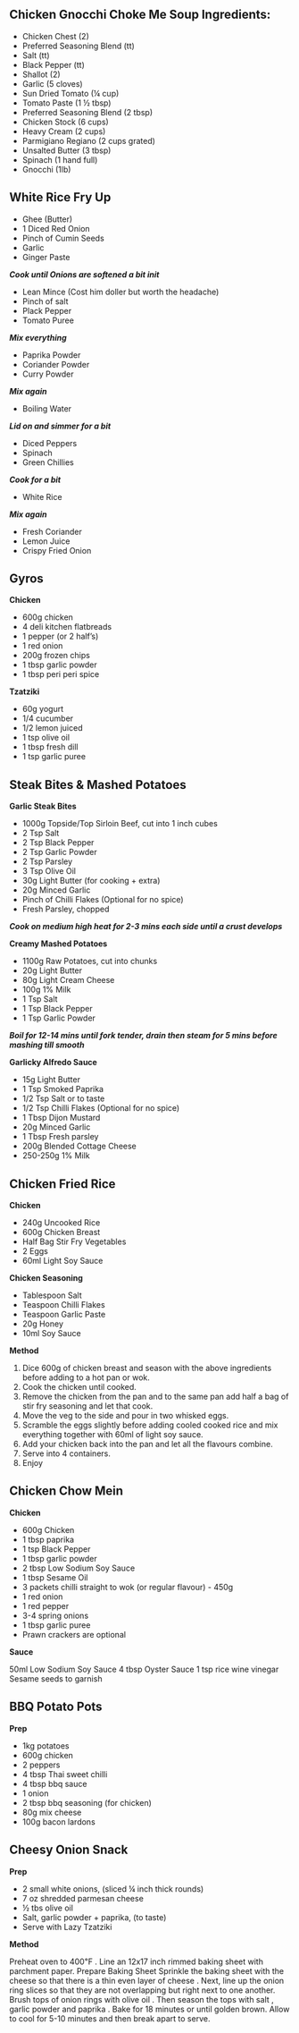 ## Chicken Gnocchi Choke Me Soup Ingredients: 
- Chicken Chest (2) 
- Preferred Seasoning Blend (tt) 
- Salt (tt) 
- Black Pepper (tt) 
- Shallot (2) 
- Garlic (5 cloves) 
- Sun Dried Tomato (¼ cup) 
- Tomato Paste (1 ½ tbsp) 
- Preferred Seasoning Blend (2 tbsp) 
- Chicken Stock (6 cups) 
- Heavy Cream (2 cups) 
- Parmigiano Regiano (2 cups grated) 
- Unsalted Butter (3 tbsp) 
- Spinach (1 hand full) 
- Gnocchi (1lb) 

## White Rice Fry Up

- Ghee (Butter)
- 1 Diced Red Onion
- Pinch of Cumin Seeds
- Garlic 
- Ginger Paste

***Cook until Onions are softened a bit init***

- Lean Mince (Cost him doller but worth the headache)
- Pinch of salt
- Plack Pepper
- Tomato Puree

***Mix everything***

- Paprika Powder
- Coriander Powder
- Curry Powder

***Mix again***

- Boiling Water

***Lid on and simmer for a bit***

- Diced Peppers
- Spinach
- Green Chillies

***Cook for a bit***

- White Rice

***Mix again***

- Fresh Coriander
- Lemon Juice
- Crispy Fried Onion

## Gyros

**Chicken**
- 600g chicken 
- 4 deli kitchen flatbreads 
- 1 pepper (or 2 half’s) 
- 1 red onion 
- 200g frozen chips 
- 1 tbsp garlic powder 
- 1 tbsp peri peri spice 

**Tzatziki** 
- 60g yogurt 
- 1/4 cucumber 
- 1/2 lemon juiced 
- 1 tsp olive oil 
- 1 tbsp fresh dill 
- 1 tsp garlic puree 

## Steak Bites & Mashed Potatoes
**Garlic Steak Bites**
- 1000g Topside/Top Sirloin Beef, cut into 1 inch cubes
- 2 Tsp Salt
- 2 Tsp Black Pepper
- 2 Tsp Garlic Powder
- 2 Tsp Parsley
- 3 Tsp Olive Oil
- 30g Light Butter (for cooking + extra)
- 20g Minced Garlic
- Pinch of Chilli Flakes (Optional for no spice)
- Fresh Parsley, chopped

 ***Cook on medium high heat for 2-3 mins each side until a crust develops***
 
**Creamy Mashed Potatoes**
- 1100g Raw Potatoes, cut into chunks
- 20g Light Butter
- 80g Light Cream Cheese
- 100g 1% Milk
- 1 Tsp Salt
- 1 Tsp Black Pepper
- 1 Tsp Garlic Powder

 ***Boil for 12-14 mins until fork tender, drain then steam for 5 mins before mashing till smooth***

**Garlicky Alfredo Sauce**
- 15g Light Butter
- 1 Tsp Smoked Paprika
- 1/2 Tsp Salt or to taste
- 1/2 Tsp Chilli Flakes (Optional for no spice)
- 1 Tbsp Dijon Mustard
- 20g Minced Garlic
- 1 Tbsp Fresh parsley
- 200g Blended Cottage Cheese
- 250-250g 1% Milk

## Chicken Fried Rice
**Chicken**
- 240g Uncooked Rice
- 600g Chicken Breast 
- Half Bag Stir Fry Vegetables 
- 2 Eggs
- 60ml Light Soy Sauce

**Chicken Seasoning** 
- Tablespoon Salt
- Teaspoon Chilli Flakes 
- Teaspoon Garlic Paste 
- 20g Honey 
- 10ml Soy Sauce

**Method**
1. Dice 600g of chicken breast and season with the above ingredients before adding to a hot pan or wok. 
2. Cook the chicken until cooked. 
3. Remove the chicken from the pan and to the same pan add half a bag of stir fry seasoning and let that cook. 
4. Move the veg to the side and pour in two whisked eggs.
5. Scramble the eggs slightly before adding cooled cooked rice and mix everything together with 60ml of light soy sauce. 
6. Add your chicken back into the pan and let all the flavours combine. 
7. Serve into 4 containers.
8. Enjoy 

## Chicken Chow Mein

**Chicken**
- 600g Chicken
- 1 tbsp paprika 
- 1 tsp Black Pepper 
- 1 tbsp garlic powder 
- 2 tbsp Low Sodium Soy Sauce 
- 1 tbsp Sesame Oil
- 3 packets chilli straight to wok (or regular flavour) - 450g 
- 1 red onion 
- 1 red pepper 
- 3-4 spring onions 
- 1 tbsp garlic puree 
- Prawn crackers are optional 

**Sauce** 

50ml Low Sodium Soy Sauce
4 tbsp Oyster Sauce 
1 tsp rice wine vinegar 
Sesame seeds to garnish 

## BBQ Potato Pots

**Prep**
- 1kg potatoes 
- 600g chicken 
- 2 peppers 
- 4 tbsp Thai sweet chilli 
- 4 tbsp bbq sauce 
- 1 onion 
- 2 tbsp bbq seasoning (for chicken) 
- 80g mix cheese 
- 100g bacon lardons

## Cheesy Onion Snack
**Prep**
- 2 small white onions, (sliced ¼ inch thick rounds)
- 7 oz shredded parmesan cheese
- ½ tbs olive oil
- Salt, garlic powder + paprika, (to taste)
- Serve with Lazy Tzatziki

**Method**

Preheat oven to  400℉ . Line an 12x17 inch rimmed baking sheet with parchment paper.
Prepare Baking Sheet
Sprinkle the baking sheet with the cheese so that there is a thin even layer of cheese . Next, line up the onion ring slices so that they are not overlapping but right next to one another. Brush tops of onion rings with olive oil . Then season the tops with salt , garlic powder and paprika . Bake for 18 minutes or until golden brown. Allow to cool for 5-10 minutes and then break apart to serve.

